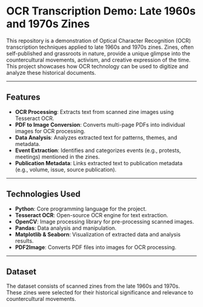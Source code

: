 # OCR Transcription Demo: Late 1960s and 1970s Zines

This repository is a demonstration of Optical Character Recognition (OCR) transcription techniques applied to late 1960s and 1970s zines. Zines, often self-published and grassroots in nature, provide a unique glimpse into the countercultural movements, activism, and creative expression of the time. This project showcases how OCR technology can be used to digitize and analyze these historical documents.

---

## Features

- **OCR Processing**: Extracts text from scanned zine images using Tesseract OCR.
- **PDF to Image Conversion**: Converts multi-page PDFs into individual images for OCR processing.
- **Data Analysis**: Analyzes extracted text for patterns, themes, and metadata.
- **Event Extraction**: Identifies and categorizes events (e.g., protests, meetings) mentioned in the zines.
- **Publication Metadata**: Links extracted text to publication metadata (e.g., volume, issue, source publication).

---

## Technologies Used

- **Python**: Core programming language for the project.
- **Tesseract OCR**: Open-source OCR engine for text extraction.
- **OpenCV**: Image processing library for pre-processing scanned images.
- **Pandas**: Data analysis and manipulation.
- **Matplotlib & Seaborn**: Visualization of extracted data and analysis results.
- **PDF2Image**: Converts PDF files into images for OCR processing.

---

## Dataset

The dataset consists of scanned zines from the late 1960s and 1970s. These zines were selected for their historical significance and relevance to countercultural movements. 
